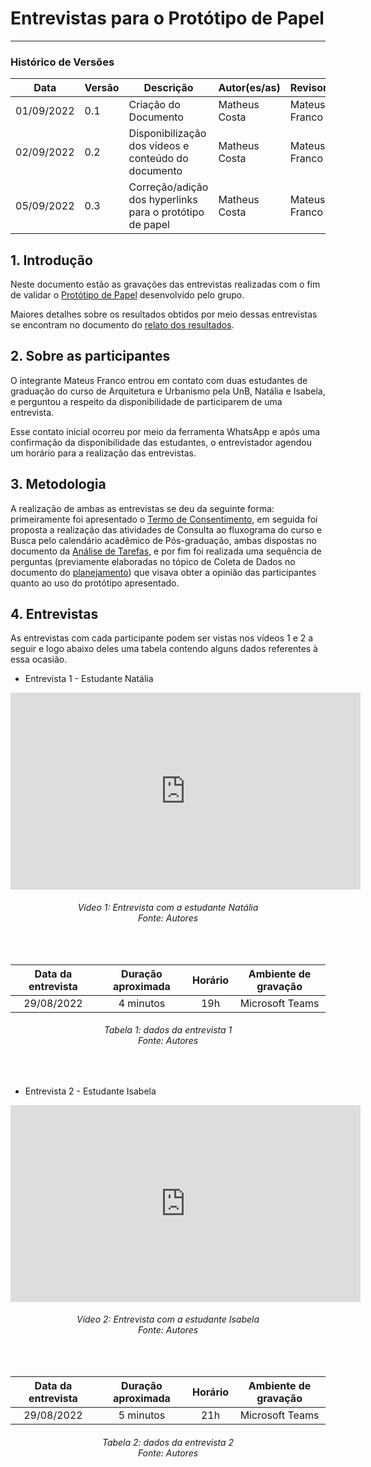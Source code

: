 # Entrevistas para o Protótipo de Papel
***

### Histórico de Versões

**Data** | **Versão** | **Descrição** | **Autor(es/as)** | **Revisor** |
--- | --- | --- | --- | --- |
01/09/2022 | 0.1 | Criação do Documento | Matheus Costa | Mateus Franco
02/09/2022 | 0.2 | Disponibilização dos vídeos e conteúdo do documento | Matheus Costa | Mateus Franco
05/09/2022 | 0.3 | Correção/adição dos hyperlinks para o protótipo de papel | Matheus Costa | Mateus Franco

## 1. Introdução

Neste documento estão as gravações das entrevistas realizadas com o fim de validar o [Protótipo de Papel](prototipo-de-papel.md) desenvolvido pelo grupo.

Maiores detalhes sobre os resultados obtidos por meio dessas entrevistas se encontram no documento do [relato dos resultados](relato-result-prot-papel.md).

## 2. Sobre as participantes

O integrante Mateus Franco entrou em contato com duas estudantes de graduação do curso de Arquitetura e Urbanismo pela UnB, Natália e Isabela, e perguntou a respeito da disponibilidade de participarem de uma entrevista.

Esse contato inicial ocorreu por meio da ferramenta WhatsApp e após uma confirmação da disponibilidade das estudantes, o entrevistador agendou um horário para a realização das entrevistas.

## 3. Metodologia

A realização de ambas as entrevistas se deu da seguinte forma: primeiramente foi apresentado o [Termo de Consentimento](../../../analise-de-requisitos/aspectos-eticos.md#3-termo-de-consentimento), em seguida foi proposta a realização das atividades de Consulta ao fluxograma do curso e Busca pelo calendário acadêmico de Pós-graduação, ambas dispostas no documento da [Análise de Tarefas](../../../analise-de-requisitos/analise-de-tarefas.md), e por fim foi realizada uma sequência de perguntas (previamente elaboradas no tópico de Coleta de Dados no documento do [planejamento](planej-avaliacao-prototipo-papel.md)) que visava obter a opinião das participantes quanto ao uso do protótipo apresentado.

## 4. Entrevistas

As entrevistas com cada participante podem ser vistas nos vídeos 1 e 2 a seguir e logo abaixo deles uma tabela contendo alguns dados referentes à essa ocasião.

- Entrevista 1 - Estudante Natália

<iframe width="560" height="315" src="https://www.youtube.com/embed/N8meu3WwLC4" title="YouTube video player" frameborder="0" allow="accelerometer; autoplay; clipboard-write; encrypted-media; gyroscope; picture-in-picture" allowfullscreen></iframe>

<h6 align = "center">Vídeo 1: Entrevista com a estudante Natália<br>Fonte: Autores</h6>

<br>

| Data da entrevista | Duração aproximada | Horário | Ambiente de gravação |
|:----:|:------------------:|:-------:|:--------------------:|
| 29/08/2022 | 4 minutos | 19h | Microsoft Teams |

<h6 align = "center">Tabela 1: dados da entrevista 1<br>Fonte: Autores</h6>

<br>

- Entrevista 2 - Estudante Isabela

<iframe width="560" height="315" src="https://www.youtube.com/embed/TxG60-Ljf2g" title="YouTube video player" frameborder="0" allow="accelerometer; autoplay; clipboard-write; encrypted-media; gyroscope; picture-in-picture" allowfullscreen></iframe>

<h6 align = "center">Vídeo 2: Entrevista com a estudante Isabela<br>Fonte: Autores</h6>

<br>

| Data da entrevista | Duração aproximada | Horário | Ambiente de gravação |
|:----:|:------------------:|:-------:|:--------------------:|
| 29/08/2022 | 5 minutos | 21h | Microsoft Teams |

<h6 align = "center">Tabela 2: dados da entrevista 2<br>Fonte: Autores</h6>
